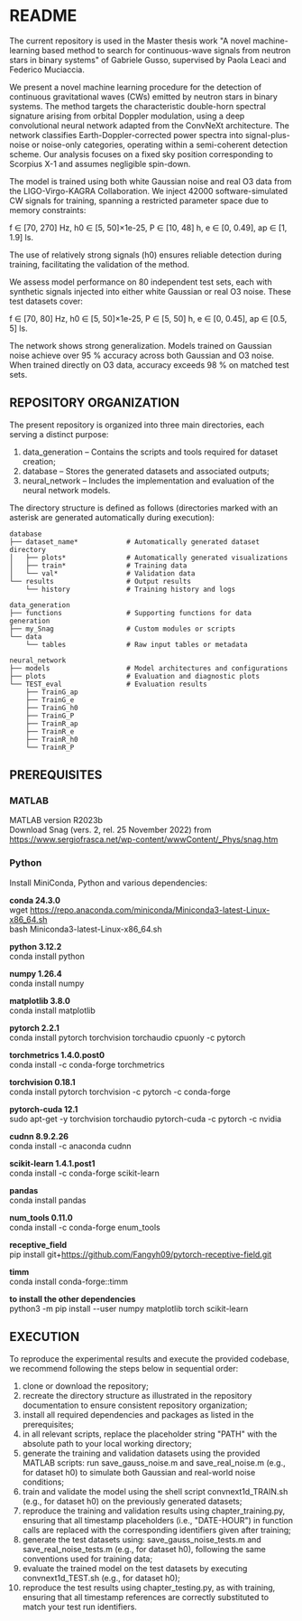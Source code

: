 # README

The current repository is used in the Master thesis work "A novel machine-learning based method to search for continuous-wave signals from neutron stars in binary systems" of Gabriele Gusso, supervised by Paola Leaci and Federico Muciaccia.

We present a novel machine learning procedure for the detection of continuous gravitational waves (CWs) emitted by neutron stars in binary systems. The method targets the characteristic double-horn spectral signature arising from orbital Doppler modulation, using a deep convolutional neural network adapted from the ConvNeXt architecture. The network classifies Earth-Doppler-corrected power spectra into signal-plus-noise or noise-only categories, operating within a semi-coherent detection scheme. Our analysis focuses on a fixed sky position corresponding to Scorpius X-1 and assumes negligible spin-down.

The model is trained using both white Gaussian noise and real O3 data from the LIGO-Virgo-KAGRA Collaboration. We inject 42000 software-simulated CW signals for training, spanning a restricted parameter space due to memory constraints:

f ∈ [70, 270] Hz, h0 ∈ [5, 50]×1e-25, P ∈ [10, 48] h, e ∈ [0, 0.49], ap ∈ [1, 1.9] ls.

The use of relatively strong signals (h0) ensures reliable detection during training, facilitating the validation of the method.

We assess model performance on 80 independent test sets, each with synthetic signals injected into either white Gaussian or real O3 noise. These test datasets cover:

f ∈ [70, 80] Hz, h0 ∈ [5, 50]×1e-25, P ∈ [5, 50] h, e ∈ [0, 0.45], ap ∈ [0.5, 5] ls.

The network shows strong generalization. Models trained on Gaussian noise achieve over 95 % accuracy across both Gaussian and O3 noise. When trained directly on O3 data, accuracy exceeds 98 % on matched test sets.

## REPOSITORY ORGANIZATION

The present repository is organized into three main directories, each serving a distinct purpose:

1. data_generation – Contains the scripts and tools required for dataset creation;
2. database – Stores the generated datasets and associated outputs;
3. neural_network – Includes the implementation and evaluation of the neural network models.

The directory structure is defined as follows (directories marked with an asterisk are generated automatically during execution):

```
database
├── dataset_name*            # Automatically generated dataset directory
│   ├── plots*               # Automatically generated visualizations
│   ├── train*               # Training data
│   └── val*                 # Validation data
└── results                  # Output results
    └── history              # Training history and logs

data_generation
├── functions                # Supporting functions for data generation
├── my_Snag                  # Custom modules or scripts
└── data
    └── tables               # Raw input tables or metadata

neural_network
├── models                   # Model architectures and configurations
├── plots                    # Evaluation and diagnostic plots
└── TEST_eval                # Evaluation results
    ├── TrainG_ap
    ├── TrainG_e
    ├── TrainG_h0
    ├── TrainG_P
    ├── TrainR_ap
    ├── TrainR_e
    ├── TrainR_h0
    └── TrainR_P
```


## PREREQUISITES

### MATLAB

MATLAB version R2023b\
Download Snag (vers. 2, rel. 25 November 2022) from https://www.sergiofrasca.net/wp-content/wwwContent/_Phys/snag.htm

### Python

Install MiniConda, Python and various dependencies:

**conda 24.3.0**  
wget https://repo.anaconda.com/miniconda/Miniconda3-latest-Linux-x86_64.sh  
bash Miniconda3-latest-Linux-x86_64.sh

**python 3.12.2**  
conda install python

**numpy 1.26.4**  
conda install numpy

**matplotlib 3.8.0**  
conda install matplotlib

**pytorch 2.2.1**  
conda install pytorch torchvision torchaudio cpuonly -c pytorch

**torchmetrics 1.4.0.post0**  
conda install -c conda-forge torchmetrics

**torchvision 0.18.1**  
conda install pytorch torchvision -c pytorch -c conda-forge

**pytorch-cuda 12.1**  
sudo apt-get -y torchvision torchaudio pytorch-cuda -c pytorch -c nvidia

**cudnn 8.9.2.26**  
conda install -c anaconda cudnn

**scikit-learn 1.4.1.post1**  
conda install -c conda-forge scikit-learn

**pandas**  
conda install pandas

**num_tools 0.11.0**  
conda install -c conda-forge enum_tools

**receptive_field**  
pip install git+https://github.com/Fangyh09/pytorch-receptive-field.git

**timm**  
conda install conda-forge::timm

**to install the other dependencies**  
python3 -m pip install --user numpy matplotlib torch scikit-learn

## EXECUTION

To reproduce the experimental results and execute the provided codebase, we recommend following the steps below in sequential order:

1. clone or download the repository;
2. recreate the directory structure as illustrated in the repository documentation to ensure consistent repository organization;
3. install all required dependencies and packages as listed in the prerequisites;
4. in all relevant scripts, replace the placeholder string "PATH" with the absolute path to your local working directory;
5. generate the training and validation datasets using the provided MATLAB scripts: run save_gauss_noise.m and save_real_noise.m (e.g., for dataset h0) to simulate both Gaussian and real-world noise conditions;
6. train and validate the model using the shell script convnext1d_TRAIN.sh (e.g., for dataset h0) on the previously generated datasets;
7. reproduce the training and validation results using chapter_training.py, ensuring that all timestamp placeholders (i.e., "DATE-HOUR") in function calls are replaced with the corresponding identifiers given after training;
8. generate the test datasets using: save_gauss_noise_tests.m and save_real_noise_tests.m (e.g., for dataset h0), following the same conventions used for training data;
9. evaluate the trained model on the test datasets by executing convnext1d_TEST.sh (e.g., for dataset h0);
10. reproduce the test results using chapter_testing.py, as with training, ensuring that all timestamp references are correctly substituted to match your test run identifiers.
